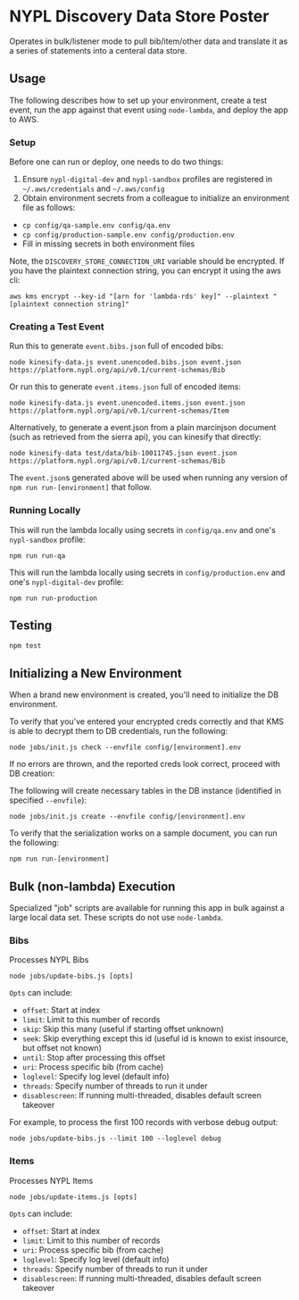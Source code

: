 # NYPL Discovery Data Store Poster

Operates in bulk/listener mode to pull bib/item/other data and translate it as a series of statements into a centeral data store.

## Usage

The following describes how to set up your environment, create a test event, run the app against that event using `node-lambda`, and deploy the app to AWS.

### Setup

Before one can run or deploy, one needs to do two things:

1. Ensure `nypl-digital-dev` and `nypl-sandbox` profiles are registered in `~/.aws/credentials` and `~/.aws/config`
2. Obtain environment secrets from a colleague to initialize an environment file as follows:
  * `cp config/qa-sample.env config/qa.env`
  * `cp config/production-sample.env config/production.env`
  * Fill in missing secrets in both environment files

Note, the `DISCOVERY_STORE_CONNECTION_URI` variable should be encrypted. If you have the plaintext connection string, you can encrypt it using the aws cli:

```
aws kms encrypt --key-id "[arn for 'lambda-rds' key]" --plaintext "[plaintext connection string]"
```

### Creating a Test Event

Run this to generate `event.bibs.json` full of encoded bibs:

`node kinesify-data.js event.unencoded.bibs.json event.json https://platform.nypl.org/api/v0.1/current-schemas/Bib`

Or run this to generate `event.items.json` full of encoded items:

`node kinesify-data.js event.unencoded.items.json event.json https://platform.nypl.org/api/v0.1/current-schemas/Item`

Alternatively, to generate a event.json from a plain marcinjson document (such as retrieved from the sierra api), you can kinesify that directly:

`node kinesify-data test/data/bib-10011745.json event.json  https://platform.nypl.org/api/v0.1/current-schemas/Bib`

The `event.json`s generated above will be used when running any version of `npm run run-[environment]` that follow.

### Running Locally

This will run the lambda locally using secrets in `config/qa.env` and one's `nypl-sandbox` profile:

`npm run run-qa`

This will run the lambda locally using secrets in `config/production.env` and one's `nypl-digital-dev` profile:

`npm run run-production`

## Testing

```
npm test
```

## Initializing a New Environment

When a brand new environment is created, you'll need to initialize the DB environment.

To verify that you've entered your encrypted creds correctly and that KMS is able to decrypt them to DB credentials, run the following:

```
node jobs/init.js check --envfile config/[environment].env
```

If no errors are thrown, and the reported creds look correct, proceed with DB creation:

The following will create necessary tables in the DB instance (identified in specified `--envfile`):

```
node jobs/init.js create --envfile config/[environment].env
```

To verify that the serialization works on a sample document, you can run the following:

```
npm run run-[environment]
```

## Bulk (non-lambda) Execution

Specialized "job" scripts are available for running this app in bulk against a large local data set. These scripts do not use `node-lambda`.

### Bibs

Processes NYPL Bibs

```
node jobs/update-bibs.js [opts]
```

`Opts` can include:
* `offset`: Start at index
* `limit`: Limit to this number of records
* `skip`: Skip this many (useful if starting offset unknown)
* `seek`: Skip everything except this id (useful id is known to exist insource, but offset not known)
* `until`: Stop after processing this offset
* `uri`: Process specific bib (from cache)
* `loglevel`: Specify log level (default info)
* `threads`: Specify number of threads to run it under
* `disablescreen`: If running multi-threaded, disables default screen takeover

For example, to process the first 100 records with verbose debug output:

```
node jobs/update-bibs.js --limit 100 --loglevel debug
```

### Items

Processes NYPL Items

```
node jobs/update-items.js [opts]
```

`Opts` can include:
* `offset`: Start at index
* `limit`: Limit to this number of records
* `uri`: Process specific bib (from cache)
* `loglevel`: Specify log level (default info)
* `threads`: Specify number of threads to run it under
* `disablescreen`: If running multi-threaded, disables default screen takeover


